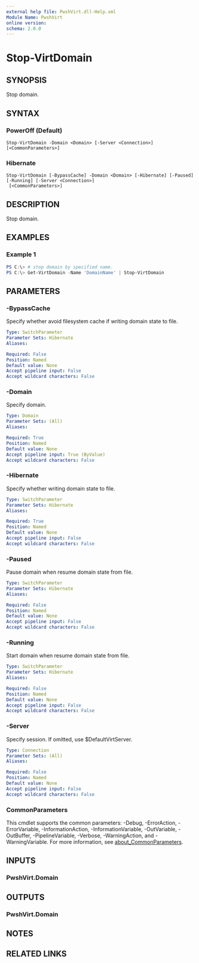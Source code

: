 ```yaml
---
external help file: PwshVirt.dll-Help.xml
Module Name: PwshVirt
online version:
schema: 2.0.0
---
```


# Stop-VirtDomain

## SYNOPSIS
Stop domain.

## SYNTAX

### PowerOff (Default)
```
Stop-VirtDomain -Domain <Domain> [-Server <Connection>] [<CommonParameters>]
```

### Hibernate
```
Stop-VirtDomain [-BypassCache] -Domain <Domain> [-Hibernate] [-Paused] [-Running] [-Server <Connection>]
 [<CommonParameters>]
```

## DESCRIPTION
Stop domain.

## EXAMPLES

### Example 1
```powershell
PS C:\> # stop domain by specified name.
PS C:\> Get-VirtDomain -Name 'DomainName' | Stop-VirtDomain
```

## PARAMETERS

### -BypassCache
Specify whether avoid filesystem cache if writing domain state to file.

```yaml
Type: SwitchParameter
Parameter Sets: Hibernate
Aliases:

Required: False
Position: Named
Default value: None
Accept pipeline input: False
Accept wildcard characters: False
```

### -Domain
Specify domain.

```yaml
Type: Domain
Parameter Sets: (All)
Aliases:

Required: True
Position: Named
Default value: None
Accept pipeline input: True (ByValue)
Accept wildcard characters: False
```

### -Hibernate
Specify whether writing domain state to file.

```yaml
Type: SwitchParameter
Parameter Sets: Hibernate
Aliases:

Required: True
Position: Named
Default value: None
Accept pipeline input: False
Accept wildcard characters: False
```

### -Paused
Pause domain when resume domain state from file.

```yaml
Type: SwitchParameter
Parameter Sets: Hibernate
Aliases:

Required: False
Position: Named
Default value: None
Accept pipeline input: False
Accept wildcard characters: False
```

### -Running
Start domain when resume domain state from file.

```yaml
Type: SwitchParameter
Parameter Sets: Hibernate
Aliases:

Required: False
Position: Named
Default value: None
Accept pipeline input: False
Accept wildcard characters: False
```

### -Server
Specify session.
If omitted, use $DefaultVirtServer.

```yaml
Type: Connection
Parameter Sets: (All)
Aliases:

Required: False
Position: Named
Default value: None
Accept pipeline input: False
Accept wildcard characters: False
```

### CommonParameters
This cmdlet supports the common parameters: -Debug, -ErrorAction, -ErrorVariable, -InformationAction, -InformationVariable, -OutVariable, -OutBuffer, -PipelineVariable, -Verbose, -WarningAction, and -WarningVariable. For more information, see [about_CommonParameters](http://go.microsoft.com/fwlink/?LinkID=113216).

## INPUTS

### PwshVirt.Domain
## OUTPUTS

### PwshVirt.Domain
## NOTES

## RELATED LINKS

